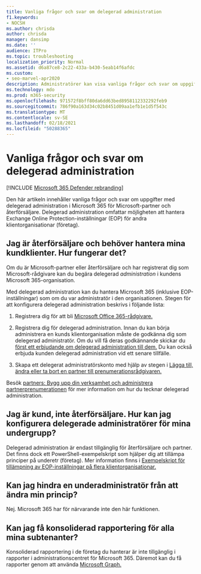 ```yaml
---
title: Vanliga frågor och svar om delegerad administration
f1.keywords:
- NOCSH
ms.author: chrisda
author: chrisda
manager: dansimp
ms.date: ''
audience: ITPro
ms.topic: troubleshooting
localization_priority: Normal
ms.assetid: d6a87ce8-2c22-433a-b430-5eab14f6afdc
ms.custom:
- seo-marvel-apr2020
description: Administratörer kan visa vanliga frågor och svar om uppgifter med delegerad administration i Microsoft 365 för Microsoft-partner och återförsäljare.
ms.technology: mdo
ms.prod: m365-security
ms.openlocfilehash: 971572f8bff80da6dd63bed8958112332292feb9
ms.sourcegitcommit: 786f90a163d34c02b8451d09aa1efb1e1d5f543c
ms.translationtype: MT
ms.contentlocale: sv-SE
ms.lasthandoff: 02/18/2021
ms.locfileid: "50288365"
---
```

# <a name="delegated-administration-faq"></a>Vanliga frågor och svar om delegerad administration

[!INCLUDE [Microsoft 365 Defender rebranding](../includes/microsoft-defender-for-office.md)]


Den här artikeln innehåller vanliga frågor och svar om uppgifter med delegerad administration i Microsoft 365 för Microsoft-partner och återförsäljare. Delegerad administration omfattar möjligheten att hantera Exchange Online Protection-inställningar (EOP) för andra klientorganisationar (företag).

## <a name="im-a-reseller-and-i-need-to-manage-my-customer-tenants-how-does-this-work"></a>Jag är återförsäljare och behöver hantera mina kundklienter. Hur fungerar det?

Om du är Microsoft-partner eller återförsäljare och har registrerat dig som Microsoft-rådgivare kan du begära delegerad _administration_ i kundens Microsoft 365-organisation.

Med delegerad administration kan du hantera Microsoft 365 (inklusive EOP-inställningar) som om du var administratör i den organisationen. Stegen för att konfigurera delegerad administration beskrivs i följande lista:

1. Registrera dig för att bli [Microsoft Office 365-rådgivare.](https://aka.ms/cloudbenefits)

2. Registrera dig för delegerad administration. Innan du kan börja administrera en kunds klientorganisation måste de godkänna dig som delegerad administratör. Om du vill få deras godkännande skickar du [först ett erbjudande om delegerad administration till dem.](https://support.microsoft.com/office/26530dc0-ebba-415b-86b1-b55bc06b073e) Du kan också erbjuda kunden delegerad administration vid ett senare tillfälle.

3. Skapa ett delegerat administratörskonto med hjälp av stegen i [Lägga till, ändra eller ta bort en partner till prenumerationsrådgivaren.](../../admin/misc/add-partner.md)

Besök [partners: Bygg upp din verksamhet och administrera partnerprenumerationen](https://support.microsoft.com/office/30dd1681-47e0-4cbc-abfe-a222cd111319) för mer information om hur du tecknar delegerad administration.

## <a name="im-a-customer-not-a-reseller-how-can-set-up-delegated-administrator-for-my-subtenants"></a>Jag är kund, inte återförsäljare. Hur kan jag konfigurera delegerade administratörer för mina undergrupp?

Delegerad administration är endast tillgänglig för återförsäljare och partner. Det finns dock ett PowerShell-exempelskript som hjälper dig att tillämpa principer på underetr (företag). Mer information finns i [Exempelskript för tillämpning av EOP-inställningar på flera klientorganisationar.](sample-script-for-applying-eop-settings-to-multiple-tenants.md)

## <a name="can-i-prevent-my-subtenant-admin-from-modifying-my-policy"></a>Kan jag hindra en underadministratör från att ändra min princip?

Nej. Microsoft 365 har för närvarande inte den här funktionen.

## <a name="can-i-get-consolidated-reporting-across-all-of-my-subtenants"></a>Kan jag få konsoliderad rapportering för alla mina subtenanter?

Konsoliderad rapportering i de företag du hanterar är inte tillgänglig i rapporter i administrationscentret för Microsoft 365. Däremot kan du få rapporter genom att använda [Microsoft Graph.](https://docs.microsoft.com/graph/overview)
